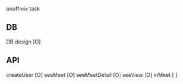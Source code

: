onoffmix task

## DB
DB design       [O]

## API
createUser      [O]
seeMeet         [O]
seeMeetDetail   [O]
seeView         [O]
inMeet          [ ]
